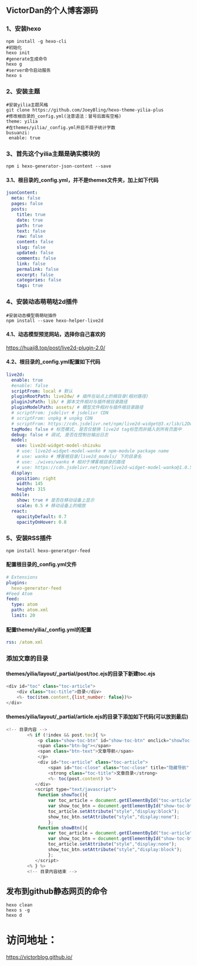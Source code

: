 ## VictorDan的个人博客源码
### 1、安装hexo
```shell
npm install -g hexo-cli
#初始化
hexo init
#generate生成命令
hexo g
#server命令启动服务
hexo s
```
### 2、安装主题
```shell
#安装yilia主题风格
git clone https://github.com/JoeyBling/hexo-theme-yilia-plus
#修改根目录的_config.yml(注意语法：冒号后面有空格)
theme: yilia
#在themes/yilia/_config.yml开启不蒜子统计字数
busuanzi:
 enable: true
```
### 3、首先这个yilia主题是确实模块的
```shell
npm i hexo-generator-json-content --save
```
#### 3.1、根目录的_config.yml，并不是themes文件夹，加上如下代码
```yaml
jsonContent:
  meta: false
  pages: false
  posts:
    title: true
    date: true
    path: true
    text: false
    raw: false
    content: false
    slug: false
    updated: false
    comments: false
    link: false
    permalink: false
    excerpt: false
    categories: false
    tags: true
```
### 4、安装动态萌萌哒2d插件
```shell
#安装动态模型萌萌哒插件
npm install --save hexo-helper-live2d
```
#### 4.1、动态模型预览网站，选择你自己喜欢的
https://huaji8.top/post/live2d-plugin-2.0/
#### 4.2、根目录的_config.yml配置如下代码
```yaml
live2d:
  enable: true
  #enable: false
  scriptFrom: local # 默认
  pluginRootPath: live2dw/ # 插件在站点上的根目录(相对路径)
  pluginJsPath: lib/ # 脚本文件相对与插件根目录路径
  pluginModelPath: assets/ # 模型文件相对与插件根目录路径
  # scriptFrom: jsdelivr # jsdelivr CDN
  # scriptFrom: unpkg # unpkg CDN
  # scriptFrom: https://cdn.jsdelivr.net/npm/live2d-widget@3.x/lib/L2Dwidget.min.js # 你的自定义 url
  tagMode: false # 标签模式, 是否仅替换 live2d tag标签而非插入到所有页面中
  debug: false # 调试, 是否在控制台输出日志
  model:
    use: live2d-widget-model-shizuku
    # use: live2d-widget-model-wanko # npm-module package name
    # use: wanko # 博客根目录/live2d_models/ 下的目录名
    # use: ./wives/wanko # 相对于博客根目录的路径
    # use: https://cdn.jsdelivr.net/npm/live2d-widget-model-wanko@1.0.5/assets/wanko.model.json # 你的自定义 url
  display:
    position: right
    width: 145
    height: 315
  mobile:
    show: true # 是否在移动设备上显示
    scale: 0.5 # 移动设备上的缩放
  react:
    opacityDefault: 0.7
    opacityOnHover: 0.8
```
### 5、安装RSS插件
```shell
npm install hexo-generatgor-feed
```
#### 配置根目录的_config.yml文件
```yaml
# Extensions
plugins:
  hexo-generator-feed
#Feed Atom
feed:
  type: atom
  path: atom.xml
  limit: 20
```
#### 配置theme/yilia/_config.yml的配置
```yaml
rss: /atom.xml
```
### 添加文章的目录
#### themes/yilia/layout/_partial/post/toc.ejs的目录下新建toc.ejs
```javascript
<div id="toc" class="toc-article">
    <div class="toc-title">目录</div>
    <%- toc(item.content,{list_number: false})%>
</div>
```
#### themes/yilia/layout/_partial/article.ejs的目录下添加如下代码(可以放到最后)
```js
<!-- 目录内容 -->
        <% if (!index && post.toc){ %>
            <p class="show-toc-btn" id="show-toc-btn" onclick="showToc();" style="display:none">
            <span class="btn-bg"></span>
            <span class="btn-text">文章导航</span>
            </p>
            <div id="toc-article" class="toc-article">
                <span id="toc-close" class="toc-close" title="隐藏导航" onclick="showBtn();">×</span>
                <strong class="toc-title">文章目录</strong>
                <%- toc(post.content) %>
           </div>
           <script type="text/javascript">
            function showToc(){
                var toc_article = document.getElementById("toc-article");
                var show_toc_btn = document.getElementById("show-toc-btn");
                toc_article.setAttribute("style","display:block");
                show_toc_btn.setAttribute("style","display:none");
                };
            function showBtn(){
                var toc_article = document.getElementById("toc-article");
                var show_toc_btn = document.getElementById("show-toc-btn");
                toc_article.setAttribute("style","display:none");
                show_toc_btn.setAttribute("style","display:block");
                };
           </script>
        <% } %>     
        <!-- 目录内容结束 -->
```
## 发布到github静态网页的命令
```shell
hexo clean
hexo s -g
hexo d
```
# 访问地址：
https://victorblog.github.io/

